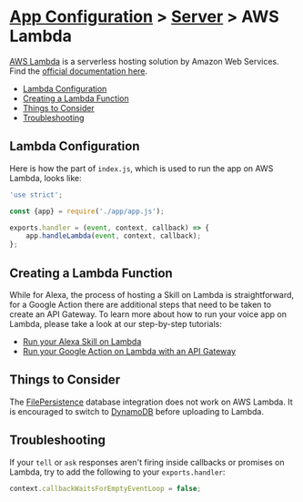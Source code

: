 # [App Configuration](../) > [Server](README.md) > AWS Lambda

[AWS Lambda](https://aws.amazon.com/lambda/) is a serverless hosting solution by Amazon Web Services. Find the [official documentation here](http://docs.aws.amazon.com/lambda/latest/dg/welcome.html).

* [Lambda Configuration](#lambda-configuration)
* [Creating a Lambda Function](#creating-a-lambda-function)
* [Things to Consider](#things-to-consider)
* [Troubleshooting](#troubleshooting)

## Lambda Configuration

Here is how the part of `index.js`, which is used to run the app on AWS Lambda, looks like: 

```javascript
'use strict';

const {app} = require('./app/app.js');

exports.handler = (event, context, callback) => {
    app.handleLambda(event, context, callback);
};
```

## Creating a Lambda Function

While for Alexa, the process of hosting a Skill on Lambda is straightforward, for a Google Action there are additional steps that need to be taken to create an API Gateway. To learn more about how to run your voice app on Lambda, please take a look at our step-by-step tutorials:

* [Run your Alexa Skill on Lambda](https://www.jovo.tech/blog/alexa-skill-tutorial-nodejs/#aws-lambda)
* [Run your Google Action on Lambda with an API Gateway](https://www.jovo.tech/blog/google-action-tutorial-nodejs/#aws-lambda)

## Things to Consider

The [FilePersistence](../07_integrations/databases/#filepersistence) database integration does not work on AWS Lambda. It is encouraged to switch to [DynamoDB](../07_integrations/databases/#dynamodb) before uploading to Lambda.

## Troubleshooting

If your `tell` or `ask` responses aren't firing inside callbacks or promises on Lambda, try to add the following to your `exports.handler`:

```javascript
context.callbackWaitsForEmptyEventLoop = false;
```
